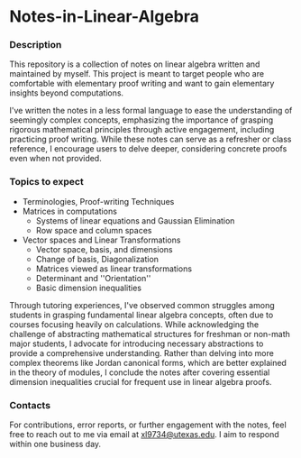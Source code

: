 # Notes-in-Linear-Algebra
### Description
<p>This repository is a collection of notes on linear algebra written and maintained by myself. This project is meant to target people who are comfortable with elementary proof writing and want to gain elementary insights beyond computations. </p>
<p>I've written the notes in a less formal language to ease the understanding of seemingly complex concepts, emphasizing the importance of grasping rigorous mathematical principles through active engagement, including practicing proof writing. While these notes can serve as a refresher or class reference, I encourage users to delve deeper, considering concrete proofs even when not provided. </p>

### Topics to expect
<ul>
  <li>Terminologies, Proof-writing Techniques</li>
  <li>Matrices in computations
    <ul>
      <li>Systems of linear equations and Gaussian Elimination</li>
      <li>Row space and column spaces</li>
    </ul>
  </li>
  <li>Vector spaces and Linear Transformations
    <ul>
      <li>Vector space, basis, and dimensions</li>
      <li>Change of basis, Diagonalization</li>
      <li>Matrices viewed as linear transformations</li>
      <li>Determinant and ''Orientation''</li>
      <li>Basic dimension inequalities</li>
    </ul>
  </li>
</ul>
<p>Through tutoring experiences, I've observed common struggles among students in grasping fundamental linear algebra concepts, often due to courses focusing heavily on calculations. While acknowledging the challenge of abstracting mathematical structures for freshman or non-math major students, I advocate for introducing necessary abstractions to provide a comprehensive understanding. Rather than delving into more complex theorems like Jordan canonical forms, which are better explained in the theory of modules, I conclude the notes after covering essential dimension inequalities crucial for frequent use in linear algebra proofs.</p>

### Contacts
For contributions, error reports, or further engagement with the notes, feel free to reach out to me via email at xl9734@utexas.edu. I aim to respond within one business day. 
